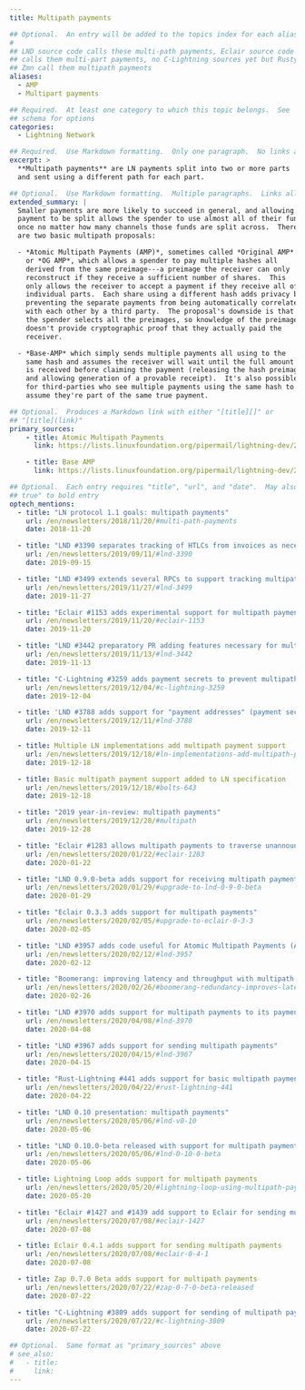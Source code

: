 ```yaml
---
title: Multipath payments

## Optional.  An entry will be added to the topics index for each alias
#
## LND source code calls these multi-path payments, Eclair source code
## calls them multi-part payments, no C-Lightning sources yet but Rusty and
## Zmn call them multipath payments
aliases:
  - AMP
  - Multipart payments

## Required.  At least one category to which this topic belongs.  See
## schema for options
categories:
  - Lightning Network

## Required.  Use Markdown formatting.  Only one paragraph.  No links allowed.
excerpt: >
  **Multipath payments** are LN payments split into two or more parts
  and sent using a different path for each part.

## Optional.  Use Markdown formatting.  Multiple paragraphs.  Links allowed.
extended_summary: |
  Smaller payments are more likely to succeed in general, and allowing a
  payment to be split allows the spender to use almost all of their funds at
  once no matter how many channels those funds are split across.  There
  are two basic multipath proposals:

  - *Atomic Multipath Payments (AMP)*, sometimes called *Original AMP*
    or *OG AMP*, which allows a spender to pay multiple hashes all
    derived from the same preimage---a preimage the receiver can only
    reconstruct if they receive a sufficient number of shares.  This
    only allows the receiver to accept a payment if they receive all of the
    individual parts.  Each share using a different hash adds privacy by
    preventing the separate payments from being automatically correlated
    with each other by a third party.  The proposal's downside is that
    the spender selects all the preimages, so knowledge of the preimage
    doesn't provide cryptographic proof that they actually paid the
    receiver.

  - *Base-AMP* which simply sends multiple payments all using to the
    same hash and assumes the receiver will wait until the full amount
    is received before claiming the payment (releasing the hash preimage
    and allowing generation of a provable receipt).  It's also possible
    for third-parties who see multiple payments using the same hash to
    assume they're part of the same true payment.

## Optional.  Produces a Markdown link with either "[title][]" or
## "[title](link)"
primary_sources:
    - title: Atomic Multipath Payments
      link: https://lists.linuxfoundation.org/pipermail/lightning-dev/2018-February/000993.html

    - title: Base AMP
      link: https://lists.linuxfoundation.org/pipermail/lightning-dev/2018-November/001577.html

## Optional.  Each entry requires "title", "url", and "date".  May also use "feature:
## true" to bold entry
optech_mentions:
  - title: "LN protocol 1.1 goals: multipath payments"
    url: /en/newsletters/2018/11/20/#multi-path-payments
    date: 2018-11-20

  - title: "LND #3390 separates tracking of HTLCs from invoices as necessary for AMP"
    url: /en/newsletters/2019/09/11/#lnd-3390
    date: 2019-09-15

  - title: "LND #3499 extends several RPCs to support tracking multipath payments"
    url: /en/newsletters/2019/11/27/#lnd-3499
    date: 2019-11-27

  - title: "Eclair #1153 adds experimental support for multipath payments"
    url: /en/newsletters/2019/11/20/#eclair-1153
    date: 2019-11-20

  - title: "LND #3442 preparatory PR adding features necessary for multipath payments"
    url: /en/newsletters/2019/11/13/#lnd-3442
    date: 2019-11-13

  - title: "C-Lightning #3259 adds payment secrets to prevent multipath probing"
    url: /en/newsletters/2019/12/04/#c-lightning-3259
    date: 2019-12-04

  - title: 'LND #3788 adds support for "payment addresses" (payment secrets)'
    url: /en/newsletters/2019/12/11/#lnd-3788
    date: 2019-12-11

  - title: Multiple LN implementations add multipath payment support
    url: /en/newsletters/2019/12/18/#ln-implementations-add-multipath-payment-support
    date: 2019-12-18

  - title: Basic multipath payment support added to LN specification
    url: /en/newsletters/2019/12/18/#bolts-643
    date: 2019-12-18

  - title: "2019 year-in-review: multipath payments"
    url: /en/newsletters/2019/12/28/#multipath
    date: 2019-12-28

  - title: "Eclair #1283 allows multipath payments to traverse unannounced channels"
    url: /en/newsletters/2020/01/22/#eclair-1283
    date: 2020-01-22

  - title: "LND 0.9.0-beta adds support for receiving multipath payments"
    url: /en/newsletters/2020/01/29/#upgrade-to-lnd-0-9-0-beta
    date: 2020-01-29

  - title: "Eclair 0.3.3 adds support for multipath payments"
    url: /en/newsletters/2020/02/05/#upgrade-to-eclair-0-3-3
    date: 2020-02-05

  - title: "LND #3957 adds code useful for Atomic Multipath Payments (AMP) support"
    url: /en/newsletters/2020/02/12/#lnd-3957
    date: 2020-02-12

  - title: "Boomerang: improving latency and throughput with multipath payments"
    url: /en/newsletters/2020/02/26/#boomerang-redundancy-improves-latency-and-throughput-in-payment-channel-networks
    date: 2020-02-26

  - title: "LND #3970 adds support for multipath payments to its payment lifecycle"
    url: /en/newsletters/2020/04/08/#lnd-3970
    date: 2020-04-08

  - title: "LND #3967 adds support for sending multipath payments"
    url: /en/newsletters/2020/04/15/#lnd-3967
    date: 2020-04-15

  - title: "Rust-Lightning #441 adds support for basic multipath payments"
    url: /en/newsletters/2020/04/22/#rust-lightning-441
    date: 2020-04-22

  - title: "LND 0.10 presentation: multipath payments"
    url: /en/newsletters/2020/05/06/#lnd-v0-10
    date: 2020-05-06

  - title: "LND 0.10.0-beta released with support for multipath payments"
    url: /en/newsletters/2020/05/06/#lnd-0-10-0-beta
    date: 2020-05-06

  - title: Lightning Loop adds support for multipath payments
    url: /en/newsletters/2020/05/20/#lightning-loop-using-multipath-payments
    date: 2020-05-20

  - title: "Eclair #1427 and #1439 add support to Eclair for sending multipath payments"
    url: /en/newsletters/2020/07/08/#eclair-1427
    date: 2020-07-08

  - title: Eclair 0.4.1 adds support for sending multipath payments
    url: /en/newsletters/2020/07/08/#eclair-0-4-1
    date: 2020-07-08

  - title: Zap 0.7.0 Beta adds support for multipath payments
    url: /en/newsletters/2020/07/22/#zap-0-7-0-beta-released
    date: 2020-07-22

  - title: "C-Lightning #3809 adds support for sending of multipath payments"
    url: /en/newsletters/2020/07/22/#c-lightning-3809
    date: 2020-07-22

## Optional.  Same format as "primary_sources" above
# see_also:
#   - title:
#     link:
---
```

